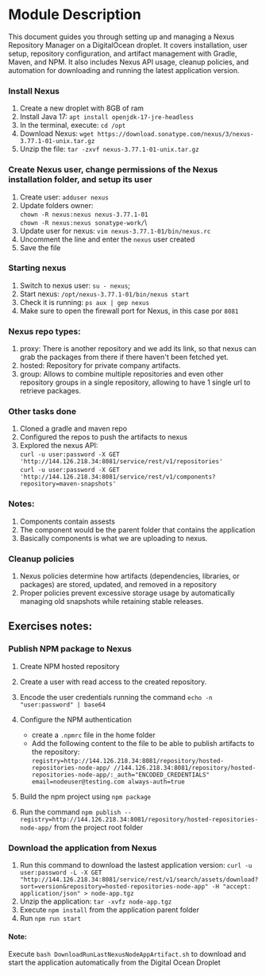 # Module Description
This document guides you through setting up and managing a Nexus Repository Manager on a DigitalOcean droplet. It covers installation, user setup, repository configuration, and artifact management with Gradle, Maven, and NPM. It also includes Nexus API usage, cleanup policies, and automation for downloading and running the latest application version.

### Install Nexus
1. Create a new droplet with 8GB of ram
2. Install Java 17: `apt install openjdk-17-jre-headless`
3. In the terminal, execute: `cd /opt`
4. Download Nexus: `wget https://download.sonatype.com/nexus/3/nexus-3.77.1-01-unix.tar.gz`
5. Unzip the file: `tar -zxvf nexus-3.77.1-01-unix.tar.gz `

### Create Nexus user, change permissions of the Nexus installation folder, and setup its user
1. Create user: `adduser nexus`
2. Update folders owner:\
   `chown -R nexus:nexus nexus-3.77.1-01`\
   `chown -R nexus:nexus sonatype-work/`\
3. Update user for nexus: `vim nexus-3.77.1-01/bin/nexus.rc`
4. Uncomment the line and enter the `nexus` user created
5. Save the file

### Starting nexus
1. Switch to nexus user: `su - nexus`;
2. Start nexus: `/opt/nexus-3.77.1-01/bin/nexus start`
3. Check it is running: `ps aux | gep nexus`
4. Make sure to open the firewall port for Nexus, in this case por `8081`

### Nexus repo types:
1. proxy: There is another repository and we add its link, so that nexus can grab the packages from there if there haven't been fetched yet.
2. hosted: Repository for private company artifacts.
3. group: Allows to combine multiple repositories and even other repository groups in a single repository, allowing to have 1 single url to retrieve packages.

### Other tasks done
1. Cloned a gradle and maven repo
2. Configured the repos to push the artifacts to nexus
3. Explored the nexus API:\
 `curl -u user:password -X GET 'http://144.126.218.34:8081/service/rest/v1/repositories'`\
 `curl -u user:password -X GET 'http://144.126.218.34:8081/service/rest/v1/components?repository=maven-snapshots'`

 ### Notes:
 1. Components contain assests
 2. The component would be the parent folder that contains the application
 3. Basically components is what we are uploading to nexus.

### Cleanup policies
1. Nexus policies determine how artifacts (dependencies, libraries, or packages) are stored, updated, and removed in a repository
2. Proper policies prevent excessive storage usage by automatically managing old snapshots while retaining stable releases.

## Exercises notes:
### Publish NPM package to Nexus
1. Create NPM hosted repository
2. Create a user with read access to the created repository.
3. Encode the user credentials running the command `echo -n "user:password" | base64`
3. Configure the NPM authentication
   - create a `.npmrc` file in the home folder
   - Add the following content to the file to be able to publish artifacts to the repository:\
   `registry=http://144.126.218.34:8081/repository/hosted-repositories-node-app/
//144.126.218.34:8081/repository/hosted-repositories-node-app/:_auth="ENCODED_CREDENTIALS"
email=nodeuser@testing.com
always-auth=true`

3. Build the npm project using `npm package`
4. Run the command `npm publish --registry=http://144.126.218.34:8081/repository/hosted-repositories-node-app/` from the project root folder

### Download the application from Nexus
1. Run this command to download the lastest application version: `curl -u user:password -L -X GET "http://144.126.218.34:8081/service/rest/v1/search/assets/download?sort=version&repository=hosted-repositories-node-app" -H "accept: application/json" > node-app.tgz`
2. Unzip the application: `tar -xvfz node-app.tgz`
3. Execute `npm install` from the application parent folder
4. Run `npm run start`

#### Note:
Execute `bash DownloadRunLastNexusNodeAppArtifact.sh` to download and start the application automatically from the Digital Ocean Droplet